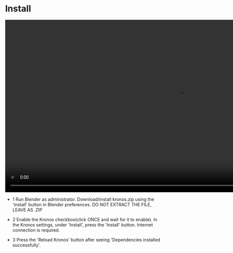 <h1> Install </h1>

<video controls autoplay loop muted style="width: 220%;">
  <source src="/gifs/Installation.mp4" type="video/mp4">
</video>

<br>
<!-- 
![Alt Text](images/Install.png){: style="height:75%;width:75%"} -->

- 1   Run Blender as administrator. Download/install kronos.zip using the 'install' button in Blender preferences. DO NOT EXTRACT THE FILE, LEAVE AS .ZIP

<!-- ![Alt Text](images/Enable.png){: style="height:75%;width:75%"} -->

- 2    Enable the Kronos checkbox(click ONCE and wait for it to enable). In the Kronos settings, under 'Install', press the 'Install' button. Internet connection is required.

<!-- ![Alt Text](gifs/reload.png){: style="height:75%;width:75%"} -->

- 3    Press the 'Reload Kronos' button after seeing 'Dependencies installed successfully'.
